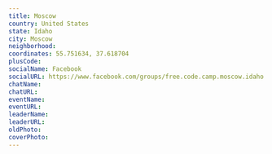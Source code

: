 ```yaml
---
title: Moscow
country: United States
state: Idaho
city: Moscow
neighborhood: 
coordinates: 55.751634, 37.618704
plusCode:
socialName: Facebook
socialURL: https://www.facebook.com/groups/free.code.camp.moscow.idaho
chatName:
chatURL:
eventName:
eventURL:
leaderName:
leaderURL:
oldPhoto: 
coverPhoto:
---
```

